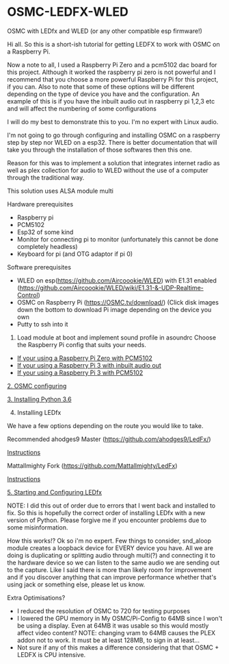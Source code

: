 # OSMC-LEDFX-WLED
OSMC with LEDfx and WLED (or any other compatible esp firmware!)

Hi all. So this is a short-ish tutorial for getting LEDFX to work with OSMC on a Raspberry Pi.

Now a note to all, I used a Raspberry Pi Zero and a pcm5102 dac board for this project. Although it worked the raspberry pi zero is not powerful and I recommend that you choose a more powerful Raspberry Pi for this project, if you can.
Also to note that some of these options will be different depending on the type of device you have and the configuration. An example of this is if you have the inbuilt audio out in raspberry pi 1,2,3 etc and will affect the numbering of some configurations

I will do my best to demonstrate this to you. I'm no expert with Linux audio.

I'm not going to go through configuring and installing OSMC on a raspberry step by step nor WLED on a esp32. There is better documentation that will take you through the installation of those softwares then this one.

Reason for this was to implement a solution that integrates internet radio as well as plex collection for audio to WLED without the use of a computer through the traditional way.

This solution uses ALSA module multi

Hardware prerequisites
* Raspberry pi
* PCM5102
* Esp32 of some kind
* Monitor for connecting pi to monitor (unfortunately this cannot be done completely headless)
* Keyboard for pi (and OTG adaptor if pi 0)



Software prerequisites
* WLED on esp(https://github.com/Aircoookie/WLED) with E1.31 enabled (https://github.com/Aircoookie/WLED/wiki/E1.31-&-UDP-Realtime-Control)
* OSMC on Raspberry Pi (https://OSMC.tv/download/) (Click disk images down the bottom to download Pi image depending on the device you own
* Putty to ssh into it


1. Load module at boot and implement sound profile in asoundrc
Choose the Raspberry Pi config that suits your needs.

* [If your using a Raspberry Pi Zero with PCM5102](Raspberry%20Pi/Raspberry%20Pi%20Zero%20%2B%20PCM5102.md)
* [If your using a Raspberry Pi 3 with inbuilt audio out](Raspberry%20Pi/Raspberry%20Pi%203.md)
* [If your using a Raspberry Pi 3 with PCM5102]()


[2. OSMC configuring](Configuring%20OSMC.md)


[3. Installing Python 3.6](Installing%20Python%203.6.md)


4. Installing LEDfx

We have a few options depending on the route you would like to take.

Recommended
ahodges9 Master (https://github.com/ahodges9/LedFx/)

[Instructions](LEDfx%20Installations/ahodges9%20Master.md)

Mattallmighty Fork (https://github.com/Mattallmighty/LedFx)

[Instructions](LEDfx%20Installations/Mattallmighty%20Fork.md)


[5. Starting and Configuring LEDfx](Starting%20and%20Configuring%20LEDfx.md)

NOTE: I did this out of order due to errors that I went back and installed to fix. So this is hopefully the correct order of installing LEDfx with a new version of Python. Please forgive me if you encounter problems due to some misinformation.

How this works!?
Ok so i'm no expert.
Few things to consider, snd_aloop module creates a loopback device for EVERY device you have. All we are doing is duplicating or splitting audio through multi(?) and connecting it to the hardware device so we can listen to the same audio we are sending out to the capture.
Like I said there is more than likely room for improvement and if you discover anything that can improve performance whether that's using jack or something else, please let us know.

Extra Optimisations?
* I reduced the resolution of OSMC to 720 for testing purposes
* I lowered the GPU memory in My OSMC/Pi-Config to 64MB since I won't be using a display. Even at 64MB it was usable so this would mostly affect video content? NOTE: changing vram to 64MB causes the PLEX addon not to work. It must be at least 128MB, to sign in at least...
* Not sure if any of this makes a difference considering that that OSMC + LEDFX is CPU intensive.
